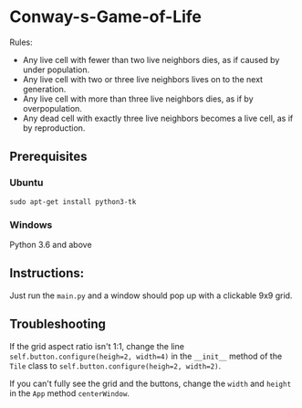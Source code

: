 # Conway-s-Game-of-Life

Rules:

-   Any live cell with fewer than two live neighbors dies, as if caused by under population.
-   Any live cell with two or three live neighbors lives on to the next generation.
-   Any live cell with more than three live neighbors dies, as if by overpopulation.
-   Any dead cell with exactly three live neighbors becomes a live cell, as if by reproduction.

## Prerequisites

### Ubuntu

`sudo apt-get install python3-tk`

### Windows

Python 3.6 and above

## Instructions:

Just run the `main.py` and a window should pop up with a clickable 9x9 grid.

## Troubleshooting

If the grid aspect ratio isn't 1:1, change the line
`self.button.configure(heigh=2, width=4)`
in the  `__init__` method of the `Tile` class to
`self.button.configure(heigh=2, width=2)`. 

If you can't fully see the grid and the buttons, change the `width` and `height` in the `App` method `centerWindow`.
